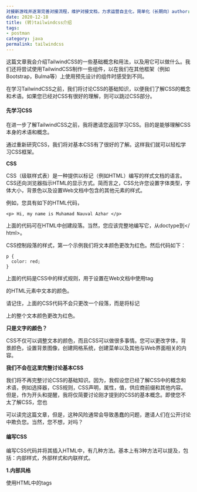 ```yaml
---
对接新游戏并逐渐完善对接流程，维护对接文档，力求运营自主化，简单化（长期向）author: 小莫
date: 2020-12-18
title: (转)tailwindcss介绍
tags:
- postman
category: java
permalink: tailwindcss
---
```


这篇文章我会介绍TailwindCSS的一些基础概念和用法，以及用它可以做什么。我们还将尝试使用TailwindCSS制作一些组件，以在我们在其他框架（例如Bootstrap，Bulma等）上使用预先设计的组件时感受到不同。

<!-- more -->

在学习TailwindCSS之前，我们将讨论CSS的基础知识，以便我们了解CSS的概念和术语。如果您已经对CSS有很好的理解，则可以跳过CSS部分。



#### 先学习CSS

在进一步了解TailwindCSS之前，我将邀请您返回学习CSS。目的是能够理解CSS本身的术语和概念。



通过重新研究CSS，我们将对基本CSS有了很好的了解。这样我们就可以轻松学习CSS框架。



**CSS**



CSS（级联样式表）是一种提供以标记（例如HTML）编写的样式文档的语言。 CSS还向浏览器指示HTML的显示方式。简而言之，CSS允许您设置字体类型，字体大小，背景色以及设置Web文档中包含的其他元素的样式。



例如，您具有如下的HTML代码，

```markup
<p> Hi, my name is Muhamad Nauval Azhar </p>
```



上面的代码可在HTML中创建段落。当然，您应该完整地编写它，从doctype到</ html>。



CSS控制段落的样式，第一个示例我们将文本颜色更改为红色。然后代码如下：

```markup
p { 
  color: red; 
}
```



上面的代码是CSS中的样式规则，用于设置在Web文档中使用tag <p>的HTML元素中文本的颜色。



请记住，上面的CSS代码不会只更改一个段落，而是将标记<p>上的整个文本颜色更改为红色。



**只是文字的颜色？**



CSS不仅可以调整文本的颜色，而且CSS可以做很多事情。您可以更改字体，背景颜色，设置背景图像，创建网格系统，创建菜单以及其他与Web界面相关的内容。



**我们不会在这里完整讨论基本CSS**



我们将不再完整讨论CSS的基础知识。因为，我假设您已经了解CSS中的概念和术语，例如选择器，CSS规则，CSS声明，属性，值，供应商前缀和其他内容。但是，作为开头和提醒，我将仅简要讨论刚才提到的CSS的基本概念。即使您不太了解CSS，您也



可以读完这篇文章，但是，这种风险通常会导致愚蠢的问题，邀请人们在公开讨论中欺负您。当然，您不想，对吗？



#### 编写CSS

编写CSS代码并将其插入HTML中，有几种方法。基本上有3种方法可以提及，包括：内部样式，外部样式和内联样式。



**1.内部风格**



使用HTML中的tags <style>以这种方式插入CSS代码。假设我们有一个如下的HTML结构，

```markup
<!DOCTYPE html> 
<html> 
  <head> 
    <title> Learn CSS </title> 
  </head> 
  <body> 
    <p> 30分钟学习TailwindCSS </p> 
  </body> 
</html>
```



然后，我们要在HTML中设置样式或将CSS代码插入HTML，然后编写要在标签<style>之间使用的CSS规则，并在关闭标签</ head>之前将其粘贴。

```markup
<!DOCTYPE html> 
<html> 
  <head> 
    <title> </title>   
    <style> 
      p { 
        color: red; 
      } 
    </style> 
  </head> 
  <body> 
    <p> 30分钟学习TailwindCSS </p> 
  </body> 
</html>
```



**2.外部风格**



与以前的方法不同，我们将所有CSS规则记录在与HTML文件不同的文件中。创建一个扩展名为.css的新文件，在此我给出一个示例，其名称为style.css，文件内容如下，

```markup
p { 
  color: red; 
}
```



要将文件插入HTML，然后使用<link>标记，如下所示，

```markup
<!DOCTYPE html> 
<html> 
  <head> 
    <title> </title> 
    <link rel = "stylesheet" href = "style.css"> 
  </head> 
  <body> 
    <p> 30分钟学习TailwindCSS </p> 
  </body> 
</html>
```

属性href旨在识别我们在HTML中使用的CSS文件。尽管attributerel旨在指定两个文件之间的关系，但在此上下文中，HTML和CSS由于CSS是样式表，因此为属性指定样式表的值为value。



**3.内联样式**



此方法与内部样式之间存在相似之处，因为它们都不在其他文件中编写CSS规则。此方法非常简单，因为您无需在CSS代码中编写选择器。您将立即编写CSS声明，因为此方法会将CSS代码直接插入所需的tag中。举个例子，



```markup
<!DOCTYPE html> 
<html> 
  <head> 
    <title> </title> 
  </head> 
  <body> 
    <p style = "color: red;"> 30分钟学习TailwindCSS </p> 
  </body> 
</html>
```



乍一看，此方法是如此简单且易于实现，但是，请花点时间想象一下，如果您有1000个标签<p>，并且要求它们具有相同的样式。当然，您只需要复制它，对吗？但是，当您需要更改CSS声明中的属性值时，该怎么办？那么，如果CSS声明具有10个以上的属性，怎么办？当然，这会打扰您。



除了这三种方法，您还可以使用JavaScript在HTML中插入CSS样式。简单来说，JavaScript有一个DOM（文档对象模型），DOM将HTML视为对象，并允许您通过JavaScript提供的API来处理样式，内容，属性等。

您也可以根据条件申请上述三种方式。要记住的事情是编写可重用，可以重用，可维护或可以维护的CSS规则，尽管在编写CSS代码时还需要应用其他一些方面，但是至少要结合这两点刚才您可以编写代码CSS是人类可读的。



#### CSS很简单

CSS是一种简单的语言，具有简单易懂的语法或书写风格。正如您之前所做的，更改文本的颜色仅需要3行代码，对吗？



让我们从此CSS语法开始进行基本的手术。 CSS很简单，

```css
selector { 
  // CSS 声明 
}
```

首先不要惊慌，因为您听到了一个从未听过的术语，有时这个术语听起来很酷，即使它可能很容易理解。



让我们检查一下上面的CSS代码，将其分为几个要点，以使其更易于理解，



**1. CSS规则**



上面的代码是CSS规则。一段代码，将使HTML中的一个或多个元素生效。根据CSS声明，将赋予每个CSS规则不同的效果。 CSS声明写在左括号和右括号之间，如下所示：。{CSS declarartion}



**2. CSS选择器**



如前所述，CSS规则可以影响一个或多个元素，这取决于选择器。简而言之，选择器是CSS中允许我们选择要设置样式的元素的一种方式。在一个Web文档中，当然有多个HTML标记，因此，通过选择器，我们可以一次选择一个或多个HTML元素以赋予相同的样式。



选择器可以是HTML标记名称，类名称，ID，属性标记，伪选择器等。



选择器标签：您只需要写下标签的名称，即其课程，例如：p，div，表格，视频，跨度等等。



选择器ID：您需要在名称ID的开头添加井号（＃），例如＃header，＃footer，＃main等。



选择器类：您需要在类名称的开头添加一个点，例如：.name，.box，.widget，.menu等。



**3. CSS声明**



这是使用CSS进行“愉悦”的重点。因为，您可以在此处为之前选择的元素设置所需的样式。 CSS声明是一种设置CSS规则样式的方法。 CSS声明由属性，冒号，值和分号组成。之前，我们已经做了一行CSS声明，即：color：red;。该代码是单行CSS声明。为



什么叫CSS声明？因为在代码中有一个属性，即颜色“ acolon”，即：。一个值，即红色。最后是一个分号，即；。



属性是给出样式类型的指令。用小写或小写字母和符号“-”作为分隔符写的属性（如果名称peroperty由2个以上的音节组成）。每个属性名称都有其自己的作用。给定的效果还取决于给定的值，给定的值也必须与属性名称有关。在前面的示例中，我们使用pr



opertycolor更改了文本的颜色，使其变为红色，因为我们将valuesred分配给了property。因此，属性的值和名称必须相关。



给属性赋值，即在冒号或冒号之后：。一行CSS声明以分号或分号;结尾。最后一个位置的CSS声明不需要用分号关闭，但是使用时更好。



当然，我们可以在一个CSS规则上编写多个CSS声明。我们需要多少CSS声明取决于我们要为元素创建哪种样式。例如，我们要更改类别为name的元素的文本颜色，背景和字体。因此，代码如下



```css
name { 
  font-family: 'arial'; 
  color: red; 
  background-color: blue; 
}
```

上面的代码是CSS规则，它将文本的颜色更改为红色，背景更改为蓝色，并将字体更改为arial。



我们已经在本节中了解了CSS。在下一节中，我们将讨论TailwindCSS，并且假定您已经了解CSS的基本知识和术语。如果您听不懂，可以重复阅读直到您理解为止。



#### TailwindCSS



![xxx](https://image.xiaomo.info//blog/GAEIS16OFM6KDPN9NWVZEB.png)

如果您遇到的通用框架由许多组件预先设计组成，则在此TailwindCSS中，您将找不到诸如按钮，卡片，警报，轮播等其他预先设计的组件。因为TailwindCSS不是UI工具包，而是实用程序优先的框架，用于快速构建自定义界面。



简而言之，在TailwindCSS中，有许多小类代表CSS声明。因此，当您要创建组件时，则需要使用其中的一些小类来创建您要引用的组件。



例如，您要制作一个按钮组件。在Bootstrap框架或其他具有预先设计的组件的框架中，您或多或少会这样做：



```html
<button class="btn"> Button </button> 

or 

<button class="button"> Button </button>
```



同时，在TailwindCSS中，您需要这样做：



```html
<button class="bg-blue-500 text-white font-bold py-2 px-4 rounded" > 
  Button 
</button>
```

上面的类表示它们自己的属性和值。



-   bg-blue-500代表propertybackground-color：＃4299e1;
-   text-white代表属性颜色：#fff;
-   font-bold代表属性font-weight：700;
-   py-2，即padding-y或padding-vertical表示属性padding-top：0.5rem;底部填充：0.5rem；
-   px-4表示padding-x或padding-horizontal表示属性padding-left：1rem; andpadding-right：1rem；
-   四舍五入代表边界半径：.25rem；



**看起来很复杂吧？**



但是，像这样，即使您使用相同的框架，您与其他人创建的UI也会有所不同。与使用UI套件的情况不同，创建的UI趋于相同，因为在UI套件中可以使用预先设计的组件，尽管可以覆盖样式，但是结果可能不会有太大差别。



无法将TailwindCSS与UI工具包框架（例如Bootstrap，Bulma或Spectre）相提并论，因为它们基本上具有不同的概念。



如果在UI工具包框架中需要创建一些自定义类来自定义所使用的预先设计的组件，而在TailwindCSS中则可以减少自定义类的使用。因为，要制造组件，您需要通过编译实用程序类从头开始。



#### TailwindCSS不是唯一的实用程序优先框架

TailwindCSS于2017年11月2日首次发布。在此之前，有许多框架具有类似TailwindCSS的概念，包括：

-   [Shed.CSS](https://github.com/tedconf/shed-css)
-   [TACHYONS](https://tachyons.io/)
-   [Beard](https://github.com/monarkee/beard)
-   [TurretCSS](https://turretcss.com/)
-   等等

上述框架大约落后4-5年。因此，在TailwindCSS之前，实用程序优先框架的概念已经被应用。换句话说，TailwindCSS并不是唯一的实用程序优先框架。



除了上述框架之外，Bootstrap还具有仅在版本4中添加的实用程序类。以前，它们也已添加，但是当版本3被命名为帮助程序类时。



尽管时间不长，但TailwindCSS一直吸引着人们的注意，因为在不到2年的时间里，它已在GitHub上获得了10,000多个星级。尽管TailwindCSS本身最近已踩到1.0.0-beta.4版本。



但是，我们不能断定TailwindCSS比其他效用优先框架要好，因为要得出结论，我们需要测试其中一些框架。不一定也适用于所有情况的框架。



因此，如果您正在寻找一个由一组预先设计的组件组成的框架，也许TailwindCSS不适合您。但是，如果您想构建一个具有标识的接口，则TailwindCSS可能适合您。



您不会驾驶跑车越野



**可定做**



尾风也非常可定制。您可以更改默认颜色，添加断点屏幕尺寸，添加系列字体以及添加其他实用程序类。为什么可以如此自定义？ Tailwind有一个旨在保存所有配置的配置文件，在此配置中，您还可以指定要使用的实用程序类。另外，更酷的是，您可以设

置前缀，以便通过提供前缀可以最大程度地减少类名冲突。



示例文件tailwind.config.js

```javascript
module.exports = { 
  important: true, 
  theme: { 
    fontFamily: { 
      display: ['Gilroy', 'sans-serif'], 
      body: ['Graphical', 'sans-serif'], 
    }, 
    extend: { 
      colors: { 
        cyan: '# 9cdbff', 
      }, 
      margin: { 
        '96': '24rem', 
        '128': '32rem', 
      }, 
    } 
  }, 
  variants: { 
    opacity: ['responsive', 'hover'] 
  } 
}
```

上面的配置文件是可选的-不需要。 TailwindCSS将在项目的根文件夹中查找配置文件。如果没有，它将使用默认的config。



#### TailwindCSS有多大

与其他流行的框架相比，Tailwind具有相当大的文件大小。



![xxx](https://image.xiaomo.info//blog/GAEIS16OFM6KDPN9NWVZJR.png)



考虑到Tailwind由实用程序类的集合组成，这是合理的。当然，可能的解决方案是删除我们不使用的实用程序类。但是如何？要解决此问题，可以使用[PurgeCSS](https://www.purgecss.com/)。它是一个可以帮助您删除未使用的CSS的工具。酷吧？



这样，您的CSS文件大小可以只有13kb。与Firefox Send一样，他们使用TailwindCSS并仅以13.1kb（在di-Minify之后）和4.7kb（在di-gzip之后）的大小归档CSS。



#### 开始使用TailwindCSS

从这里开始，我将TailwindCSS称为Tailwind。



从安装到开发，Tailwind都有不错的文档。



![xxx](https://image.xiaomo.info//blog/9VYYXMLHRYZH6BF2QY6875.png)







特别是添加了Algolia搜索引擎。这样在学习Tailwind时会更加自在。



![xxx](https://image.xiaomo.info//blog/GAEIS16OFM6KDPN9NWVZP7.png)



要安装Tailwind，您可以通过NPM或Yarn，而且要确保已安装Node.js。



#### 安装Tailwind

您可以通过运行以下命令从创建新文件夹开始：

```bash
mkdir mytailwind

cd mytailwind
```



那么您需要通过包管理器之一Yarn或NPM将Tailwind添加为依赖项。

```bash
# NPM 
npm install tailwindcss --save-dev 

# Yarn 
yarn add tailwindcss --dev
```



上面的命令会将Tailwind作为devdependencies添加到package.json中。



#### 将Tailwind添加到CSS文件

Tailwind的指令旨在使您更轻松地将Tailwind代码与CSS代码一起添加。将以下代码添加到CSS代码的第一行：



```css
@tailwind base; 

@tailwind components; 

@tailwind utilities; 

/ ** 你的 CSS 代码 ** /
```



该指令将不能被浏览器直接读取，因此该指令将由Tailwind CLI转换为CSS代码。



假设您的CSS文件名为style.css，然后使用Tailwind CLI使用以下命令来转换或处理CSS代码：

```bash
npx tailwind build styles.css -o output.css
```



使用上述方法，每次更改CSS文件时都需要运行命令。为避免这种情况，您可以采取其他方法将Tailwind处理为CSS。您可以使用PostCSS，Webpack，Gulp或Laravel Mix。



Tailwind❤CDN



事实证明，可以通过CDN安装Tailwind！像一般的大多数库或框架一样，它必须具有CDN，以便可以轻松安装。



但是，不幸的是，使用CDN时有些事情您无法做，包括：

-   您无法自定义默认的Tailwind主题
-   您不能使用指令tailwind
-   您不能启用已禁用的功能
-   您无法安装第三方插件

**开始前**



HTML对每个元素都有默认样式。例如div，此元素具有固有的CSS声明，即display: block;。



有关具有默认样式的元素的完整列表，请在此处查看。



每个浏览器都有其默认样式，包括：

-   IE浏览器
-   火狐浏览器
-   Opera
-   Chrome / Webkit



您可以想象，当您建立一个网站并在其他浏览器中访问它时，您赋予先前样式的某些元素的外观会稍有不同，因为它与默认浏览器样式“混合”了。这样，您网站的外观就会不一致-尽管不会太多。



为了克服此问题，CSS框架或库通常具有基本样式，该样式旨在覆盖每个浏览器中的默认样式。这样，HTML中的元素在每个浏览器中将具有相同的默认样式。



Tailwind有其自己的基本样式，称为“**preflight**”或以前称为“ **base**”。 Tailwind使用[Normalize.css](https://github.com/necolas/normalize.css/)第三方库来执行此操作。您可以在[此处](https://tailwindcss.com/docs/preflight/)查看Tailwind为哪些元素提供了默认样式。



#### Tailwind上的颜色

Tailwind提供了许多调色板。甚至每个级别的透明度都可以调整。每种颜色都有9种透明度。



例如蓝色：



![xxx](https://image.xiaomo.info//blog/5676V76OE9O5UEMF6QZFIL.png)

这样，您就可以不受限制地使用颜色。因此，您将更加自由地制作组件。



#### 尝试Tailwind

在知道如何设置Tailwind之后，该尝试使用Tailwind构建一些组件了。



Tailwind将其实用工具类分为11类。在这11个类别中，下面有几个实用工具类，我将不在下面讨论所有实用工具类，仅讨论一些需要解释的实用工具类。因为其他实用工具类通常具有与CSS相同的功能。



11个类别包括：



#### **A. 布局**

在此类别中，当然有几个与布局相关的属性，包括：container, display, float, object-fit, object position, overflow, position, visibility 和 z-index.



**A.1 容器**



与Bootstrap相似，Tailwind也具有容器，它们的功能相同，即将元素包装在内部并在当前断点处设置min-width和max-width。不同之处在于，Tailwind中的容器不会自动位于中间；要使其处于中间位置，它必须调节margin-left和margin-right成为auto。在Tailwind中，可以通过提供实用工具类mx-auto来解决，该工具表示margin-x或margin-x水平，更精确地提供CSS声明。margin-left: auto; 和 margin-right: auto;



**A2 显示**



作为CSS，Tailwind还允许您调整显示属性，例如block，inline，inline-block，flex和其他。要使用flexbox，Tailwind有更多关于flexbox的特定文档。



**A.3 上/右/下/左**



我在上面没有提到这一部分，因为写下来相当复杂。该实用工具类与位置一起使用-无论是绝对位置，相对位置还是固定位置。用于设置属性left，right，top和bottom的实用工具类。以下是一些类名称，包括：





![xxx](https://image.xiaomo.info//blog/GAEIS16OFM6KDPN9NWVZUN.png)

**A.4 Z-index**



当然，您已经了解了该实用工具类的功能。基本上像CSS一样，该实用工具类用于管理堆栈顺序-例如PhotoShop设计软件中的图层面板或其他。使用该类会减少自定义类的使用。



![xxx](https://image.xiaomo.info//blog/5676V76OE9O5UEMF6QZFK9.png)

#### 排版

此类别中的所有类都可以设置排版，例如`font-size`, `font-family`, `color`,`font-weight`, `word-break`, `letter-spacing`等等。



**B.1 颜色**



如前所述，Tailwind提供了一个调色板，每种颜色都有一定的透明度。就像设置背景颜色一样，要设置文本颜色，Tailwind也具有类似的类名。



![xxx](https://image.xiaomo.info//blog/GAEIS16OFM6KDPN9NWW003.png)



**B.2 字体家族**



对于字体，默认的Tailwind有3个选择，即font-sans，font-serif和font-mono。如前所述，Tailwind是非常可定制的，因此您可以添加另一个类名称来设置字体。



![xxx](https://image.xiaomo.info//blog/5676V76OE9O5UEMF6QZFLX.png)



**B.3 字体大小**



您不能任意调整字体大小。但是，Tailwind通过提供几个类名来进行设置，例如：



![xxx](https://image.xiaomo.info//blog/GAEIS16OFM6KDPN9NWW05J.png)

#### C. 背景

Tailwind还提供了一个实用工具类来设置背景。但是，在所有可用于设置背景的实用工具类中，您仍然需要创建一个自定义类或嵌入式样式来设置背景图像。因为要设置背景图像，所以需要指定要使用的图像。

背景类别中可用的一些实用工具类是背景附件，背景颜色，背景位置，背景重复和背景大小。与背景相关的所有实用工具类均以名称bg- *开头，例如：bg-cover将背景大小设置为Cover。



#### D. 边框

在此类别中，有4种不同的实用工具类，包括：**边框颜色，边框样式，边框宽度和边框半径。**



**D.1 边框颜色**



调整边框的颜色，类似于“Tailwind”中的其他颜色。区别在于，设置边框颜色的前缀是名称border- *，例如：border-blue-600，将边框颜色设置为蓝色，级别为600。



**D.2 边框半径**



与背景不同，并非与边框相关的所有类名都以border- *开头。要设置Tailwind的边界半径，我们需要使用以**rounded**的单词开头的类名称，其中一些是：



![xxx](https://image.xiaomo.info//blog/5676V76OE9O5UEMF6QZFNL.png)



#### E. Flexbox

正如我之前提到的，Tailwind有自己的类别来讨论flexbox。该类别包括几个实用工具类，包括：*flex direction, flex wrapping, align items, align content, align self, justify content, flex, flex grow 和 flex shrink.*。



#### F. 间距

在此类别中，基本上仅由 **padding** 和 **margin** 组成。但是，要在页边空白处设置负值，Tailwind通常用 - 分隔类的名称。因此，此类别包括填充，边距和负边距。要设置padding，**请在类的名称前添加p，然后再添加side和size**，因此格式如下：p {side？}-{size}。就像padding一样，使用相同的方法来调整边距。



区别是，边距以m开头。与边距类似，要以相同的方式设置负边距，负边距的差异以**-m**开头，例如：-m-5以提供CSS声明边距：-1.25rem; 。



#### G. 尺寸

此类中的所有实用工具类基本上仅用于设置高度和宽度。但是，众所周知，CSS具有min 和 max属性。因此，此类别包括宽度，最小宽度，最大宽度，高度，最小高度和最大高度。要调整宽度，您需要使用此类的格式：**w- {number}。**



例如：w-10提供CSS声明宽度：2.5rem; 。设置高度，请使用相同的格式，需要把w更改为h。如果要设置min和max，需要添加min-或max-。



#### H. 表格

该类别仅包括2个实用工具类，即border collapse 和 table layout。



**I. 效果**



与表格一样，此类别有2个实用工具类，即阴影和不透明度。 Tailwind至少有8个用于管理阴影的类，包括：



![xxx](https://image.xiaomo.info//blog/GAEIS16OFM6KDPN9NWW0AZ.png)



其中一些还将具有以下外观：





![xxx](https://image.xiaomo.info//blog/5676V76OE9O5UEMF6QZFP9.png)

至于不透明度，Tailwind提供了至少5种实用工具类，其中包括：





![xxx](https://image.xiaomo.info//blog/GAEIS16OFM6KDPN9NWW0GF.png)

并显示以下内容，



![xxx](https://image.xiaomo.info//blog/5676V76OE9O5UEMF6QZFQX.png)



#### J. 互动性

此类别包括与交互性相关的实用工具类，包括appearance, cursor, outline, pointer events, resize 和 user select。使用其中一些实用工具类，您可以设置光标类型，设置元素对指针事件的响应，设置用户是否可以在元素内选择文本以及管理其他交互性。



#### K. SVG

最后一个类别是SVG。该类别仅包括**填充Fill**和**笔触Stroke**。他们每个只有一个class。Fill填充只有fill-current，将SVG颜色字段设置为“当前”文本颜色。例如：





![xxx](https://image.xiaomo.info//blog/GAEIS16OFM6KDPN9NWW0LV.png)



上面的SVG填充颜色遵循text-teal-500的颜色。而Stroke笔触，只有stroke-current。与fill-current功能相同，区别在于调整笔触颜色。例：





![xxx](https://image.xiaomo.info//blog/5676V76OE9O5UEMF6QZFSL.png)



当然，我们不会一一尝试，我们将学习使用Tailwind的概念。因此，我们将尝试为该练习制作一些组件，来帮助了解如何构建自己的组件。



#### 制作按钮组件

从一个按钮开始。我们将制作3种类型的按钮，包括：primary, secondary 和 tertiary。



首先，我们将创建主按钮。

```markup
<button class="bg-blue-600 text-white px-4 py-2 rounded"> 
  Button 
</button>
```



那么结果如下：



![xxx](https://image.xiaomo.info//blog/GAEIS16OFM6KDPN9NWW0RB.png)



然后，我们将创建一个辅助按钮。此按钮与主要按钮相反，它具有透明的背景并带有边框。像这样，

```markup
<button class="text-blue-600 border border-blue-600 px-4 py-2 rounded"> 
  Button 
</button>
```



结果如下：



![xxx](https://image.xiaomo.info//blog/5676V76OE9O5UEMF6QZFU9.png)





在上面的代码中，您找到了一个新类，即border 和 border-blue-600。这两个类都与border CSS有关。

-   border 代表边框宽度：1px；
-   border-blue-600 表示边框颜色：#3182ce;

接下来，我们将创建一个第三类按钮。与次要按钮很像，只有边框被删除了。



![xxx](https://image.xiaomo.info//blog/GAEIS16OFM6KDPN9NWW0WR.png)



到目前为止，我们已经制作了3种类型的按钮，即主要，次要和第三种。



要以相同方式制作新组件，只需要将相关的实用工具类合并到元素中，即可创建您创建的组件。



#### 状态变化

一切完成后，问题就出现了。处于某个状态时如何设置属性？例如，**当悬停时**。因此，我们想在悬停按钮时更改背景颜色。



为了克服这个问题，Tailwind提供了一个解决方案。 **Tailwind具有“ State Variants”**，因此您可以将实用工具类设置为某个状态，例如在悬停，聚焦等期间。



在Tailwind中使用状态变化非常简单。我们只需要添加所需状态的前缀名称，然后添加实用工具类即可。例如：悬停：{utility-class}。



例如，我们要在结束时将背景色更改为有点暗。然后代码是这样的，



```css
hover: bg-blue-800
```



或者我们想要更改文本的颜色，像这样，



```css
hover: text-white
```



或者我们想要将两个或两个以上结合起来，像这样，



```css
hover: bg-blue-800 hover: text-white hover: ...
```



回到我们的代码；接下来，我们将在创建的主按钮上悬停状态。当切换颜色变深时，我们将更改主要按键上的背景颜色。换句话说，我们将为主键状态悬停提供实用工具类 bg-blue-700。



```markup
<button class="bg-blue-600 text-white px-4 py-2 rounded hover: bg-blue-700"> 
  Button 
</button>
```



悬停时，二级和三级按钮将具有蓝色背景色。您应该能脑补出来效果。



#### 制作卡组件

在按钮之后，卡片是经常使用的组件。不管是设计仪表板还是登陆页面。



假设我们将为博客文章制作卡片组件。因此，在卡片的组件中，有许多衍生自卡片的元素，例如图像卡片，卡片主体，卡片标题等。



在此之前，我将首先使用Figma制作线框。



![xxx](https://image.xiaomo.info//blog/5676V76OE9O5UEMF6QZFVX.png)



类似于我们将要制作的卡片组件。



让我们动手吧！



首先，我们将首先编写标记结构。基于上面的线框，我们需要几个元素，包括：

-   div 包装整个组件
-   img 显示图像
-   div 包裹卡片
-   h4 卡片标题
-   p 卡片说明
-   用作号召性用语的按钮

HTML结构如下，

```markup
<div> 
  <img src = "..."> 
  <div> 
    <h4> ... </h4> 
    <p> ... </p> 
    <div> 
      <button> ... </button> 
    </div> 
  </div> 
</div>
```



在提供实用工具类之前，让我们搜索要应用于上述img元素的图像。您可以在Unsplash，Pexels，Pixel等上搜索免费图像。



这是我将要使用的图片，



![xxx](https://image.xiaomo.info//blog/GAEIS16OFM6KDPN9NWW17N.png)



现在是时候将实用工具类分配给我们之前创建的标记了。



我们将需要的图像应用于img，而且我们将给出白色背景色并给出阴影。因此，我们需要的实用工具类是bg-white，shadow-lg 和 w-64来设置卡组件的宽度。



HTML结构如下，

```markup
<div class="bg-white shadow-lg w-64"> 
    <img src="https://images.unsplash.com/photo-1504575958497-ccdd586c2997?ixlib=rb-1.2.1&ixid=eyJhcHBfaWQiOjEyMDd9&autc==754&q=80" alt="koala"> 
</div>
```



我们使用的实用工具类如下：

-   **bg-white** 提供白色背景并表示CSS声明背景颜色：#fff;
-   **shadow-lg** 为元素提供阴影效果并表示CSS声明box-shadow: 0 10px 15px -3px rgba(0, 0, 0，.1), 0 4px 6px -2px rgba(0, 0, 0，.05);

到目前为止，我们的外观如下：



![xxx](http://api.zhaima.tech/public/uploads/2020-01-29/5676V76OE9O5UEMF6QZFZ9.png)

我们还将实用工具类添加到用作卡体的元素中。



HTML结构如下，



```markup
<div class="p-6"> 
  <h4 class="font-bold"> Hello, my name is Koala! </h4> 
  <p class="text-sm mt-2"> I am a person who lives in the house and I work as a programmer. </p> 
</div>
```



在上面的HTML结构中，我们找到了几个刚刚使用的实用工具类，包括：

-   **p-6** 表示尺寸为6的填充，表示CSS声明填充：1.5rem;
-   **font-bold** 表示具有粗体值的font-weight并表示CSS声明font-weight: 700;
-   **text-sm** 表示文本尺寸小（小），代表CSS声明字体大小：.875rem;
-   **mt-2** 的意思是margin-top，距离为4，代表CSS声明margin-top: 0.5rem;

到目前为止，我们已经具有以下外观：



![xxx](https://image.xiaomo.info//blog/GAEIS16OFM6KDPN9NWW1D3.png)





接下来，我们需要在该段落下的卡片上添加一个号召性用语按钮。



尝试制作按钮组件时，我们可以复制先前制作的HTML代码。



HTML结构如下，

```markup
<div class="text-right mt-4"> 
  <button class="bg-blue-600 text-sm text-white py-1 px-3 rounded"> 
    Read More 
  </button> 
</div>
```



如果您当前使用的是Bootstrap 4，则可能对我们之前使用过的一些实用工具类有所了解，例如text-right，mt-*，p-*，rounded等。该实用工具类具有与Bootstrap 4上的工具类相同的优点。



至此，我们已经有一个卡组件。



![xxx](https://image.xiaomo.info//blog/5676V76OE9O5UEMF6QZG0X.png)



现在，我们将复制1个组件块代码以制作3个组件卡。然后，我们将用div和工具类div 包装这三个卡片组件。卡片组件还可以变成网格，使用工具类flex div。





![xxx](https://image.xiaomo.info//blog/GAEIS16OFM6KDPN9NWW1IJ.png)

#### 响应式设计

到目前为止，我们已经尝试制作两个组件，即卡片和按钮。而且我们还熟悉几种实用工具类以及Tailwind的功能之一，即状态变体。除状态变量外，Tailwind还提供了响应式设计功能。您可以为每个断点设置实用工具类。至少Tailwind提供4个断点，**即sm，md，lg 和 xl**。

-   **sm** 适用于最小宽度为640px的设备
-   **md** 适用于最小宽度为768px的设备
-   **lg** 适用于最小宽度为1024px的设备
-   **xl** 适用于最小宽度为1280px的设备

要将其与实用工具类结合使用，那么我们需要将其添加到实用工具类之前，将其格式化为：sm：{utility-class}，md：{utility-class}，lg：{utility-class}， xl：{utility-class}。



我们之前使用的实用程序类适用于所有断点，或者换句话说，适用于所有设备-包括移动设备。



以上所有断点都是Tailwind的默认值，您可以添加或删除现有断点。同样，这些断点将转换为CSS媒体查询代码。



![xxx](https://image.xiaomo.info//blog/5676V76OE9O5UEMF6QZG2L.png)



同时，如果我们希望将实用工具类设置为仅在几种设备尺寸上应用，那么我们需要指定目标设备的尺寸。假设我们要在除平板电脑设备上的所有设备上使文本变为蓝色。

```markup
<p class="text-blue-900"> Hello, bro! </p>
```



上面的代码将使文本变为蓝色，而如果我们想在设备的宽度至少为640px时更改文本，则在所需的实用工具类名称之前添加前缀sm：。

```markup
<p class="text-blue-900 sm: text-red-900"> Hello, bro! </p>
```



使用上面的代码，我们将在所有设备上显示蓝色文字，而在宽度最小为640px的设备上，该文字将变为红色。



您还可以同时为多个设备指定实用工具类。

```markup
<p class="text-blue-900 sm: text-red-900 md: text-green-900 lg: text-yellow-900 xl: text-black"> 
  Hello, bro! 
</p>
```



**如果仅适用于手机怎么办？**



如前所述，如果您没有在使用的实用工具类上指定断点，则该实用工具类**适用于所有设备**-包括宽度小于640px的移动设备。



#### 提取组件

Tailwind是实用程序优先的框架，因此创建的组件将包含实用工具类的集合。这意味着当您要创建相同的组件时，您还将编写相同的实用工具类集。这样，当您想为该组件更改一个实用工具类时，就需要更改所有具有相同“意图”的组件。



例如，您有一个按钮组件，其结构如下所示，

```markup
<button class="bg-blue-600 text-white px-4 py-2 rounded"> 
  Button 
</button>
```



在其他地方，您需要一个button组件，因此您需要将结构复制到20个位置；当您想将按钮的填充大小（例如更改为px-1 py-2）时，也需要在20个不同的位置进行更改。这将花费大量时间，并且肯定很累。



**为了克服这个问题，Tailwind提供了一种解决方案，即“提取组件”**。 Tailwind提供了伪指令**@apply**，**它允许您一次组合多个实用工具类**。



例如，在创建按钮组件时，不是创建这样的结构，

```markup
<button class="bg-blue-600 text-white px-4 py-2 rounded"> 
  Button 
</button>
```



更好的是这样的：

```markup
<button class="button"> 
  Button 
</button>
```



**这也太像Bootstrap了！**



冷静！即使这样，您仍然可以像以前一样使用指令**@apply**控制实用工具类。因此，**您将可以在Tailwind中的实用工具类中自由发挥创造力。**

```markup
<button class="button"> 
  Button 
</button> 

<style> 
.button { 
  @apply bg-blue-600 text-white px-4 py-2 rounded; 
} 
</style>
```



太酷了！



请记住，**要使用指令@apply和Tailwind中提供的其他指令功能，您需要使用PostCSS或其他Task Runner。**当然，您不能使用CDN做到这一点。因为，该代码将转换为浏览器可以理解的CSS代码。



通过使用此方法，还可以为每个组件制作**修饰符**。



```markup
<button class="button"> 
  Button 
</button> 

<button class="button button-red"> 
  Button 
</button> 

<style> 
.button { 
  @apply bg-blue-600 text-white px-4 py-2 rounded; 
} 
.button.button-red { 
  @apply bg-red-900; 
} 
</style>
```



**要将其与状态结合起来，通常需要像CSS那样进行。**

```markup
<button class="button"> 
  Button 
</button> 

<style> 
.button { 
  @apply bg-blue-600 text-white px-4 py-2 rounded; 
}

.button:hover { 
  @apply bg-blue-700; 
} 
</style>
```





#### 指令: @screen, @variants & @responsive

除了@apply和@tailwind外，Tailwind还具有可以更轻松地帮助我们工作的指令，包括@screen，@variants 和 @responsive。



@screen指令允许您创建媒体查询，该媒体查询引用我们在响应式设计部分中先前讨论的断点名称之一。



如果您要进行以下媒体查询，

```css
@media (min-width: 640px) { 
  / * ... * / 
}
```



然后您可以使用指令 @screen进行更改：

```css
@screen sm { 
  / * ... * / 
}
```



@variants指令使您可以针对自己创建的实用工具类，针对版本生成鼠标悬停，焦点悬停，活动悬停和组悬停。假设您自己这样制作其他实用工具类，



```css
@variants focus, hover { 
  .rotate-0 { 
    transform: rotate(0deg); 
  } 
  .rotate-90 { 
    transform: rotate(90deg); 
  } 
}
```



上面的代码将生成您创建的实用工具类的悬浮和集中版本。编译后，您的代码将具有以下输出：

```css
.rotate-0 { 
  transform: rotate(0deg); 
} 
.rotate-90 { 
  transform: rotate(90deg); 
}. 

focus\:rotate-0:focus { 
  transform: rotate (0deg); 
}. 
focus\:rotate-90:focus { 
  transform: rotate(90deg); 
}. 

hover\:rotate-0:hover { 
  transform: rotate(0deg); 
}. 
hover\:rotate-90:hover { 
  transform: rotate(90deg); 
}
```



使用示例:

```markup
<div class="rotate-0 hover:rotate-90"></div>
```



@responsive指令允许您生成所创建的实用工具类的响应版本，其工作方式类似于指令 @variants。

```css
@responsive { 
  .bg-gradient-brand { 
    background-image: linear-gradient(blue, green); 
  } 
}
```



上面的代码将产生以下输出：



```css
.bg-gradient-brand { 
  background-image: linear-gradient(blue, green); 
} 

/ * ... * / 

@media (min-width: 640px) { 
  .sm\:bg-gradient-brand { 
    background-image: linear-gradient(blue, green); 
  } 
  / * ... * / 
} 

@media (min-width: 768px) { 
  .md\:bg-gradient-brand { 
    background-image: linear-gradient(blue, green); 
  } 
  / * ... * / 
} 

@media (min-width: 1024px) { 
  .lg\:bg-gradient-brand { 
    background-image: linear-gradient(blue, green); 
  } 
  / * ... * / 
} 

@media (min-width: 1280px) { 
  .xl\:bg-gradient-brand {
    background-image: linear-gradient(blue, green); 
  } 
  / * ... * / 
}
```



当然，以上结果取决于先前在Tailwind配置文件中定义的断点。



需要重申的是，Tailwind中可用的所有指令功能都需要转换为浏览器可以理解的标准CSS代码。因此，我们需要任务运行器或使用Tailwind CLI来执行此操作。



#### 与预处理器一起使用

由于Tailwind是PostCSS插件，因此没有什么可以阻止您将其与Sass，Less，Stylus或其他预处理器一起使用的，就像您与其他PostCSS插件（如Autoprefixer）一样。



重要的是要注意，您不需要在Tailwind中使用预处理器-无论如何，您通常在Tailwind项目上编写很少的CSS，因此使用预处理器并不像在编写大量代码的项目中那样有益自定义CSS。



**使用PostCSS作为预处理器**



如果您将Tailwind用于一个全新的项目，并且不需要将其与任何现有的Sass / Less / Stylus样式表集成，则应高度考虑依赖其他PostCSS插件来添加您使用的预处理器功能，而不是单独使用预处理器。



这有一些好处：



您的构建将更快。由于不必通过多种工具来解析和处理CSS，因此仅使用PostCSS即可更快地编译CSS。



因为Tailwind向CSS添加了一些新的非标准关键字（例如@tailwind，@apply，theme()等），所以常常不得不以烦人，不直观的方式编写CSS，以获取预处理器以提供期望的输出。使用PostCSS可以避免这种情况。



用于使用PostCSS进行处理的规范插件是postcss-import。



要使用它，请通过npm安装插件：

```bash
＃npm
npm install postcss-import

＃yarn 
yarn add postcss-import
```



然后将其添加为PostCSS配置中的第一个插件：



postcss.config.js

```javascript
module.exports = {
  plugins：[
    require（'postcss-import'），
    require（'tailwindcss'），
    require（'autoprefixer'），
  ]
}
```



\1. 关于postcss-import需要注意的重要一件事是，它严格遵守CSS规范，并且不允许在文件的最顶部（除了文件的最顶部）使用@import语句。例如：



下边用法无效，**必须先使用@import语句**

```css
/* components.css */

.btn {
  @apply px-4 py-2 rounded font-semibold bg-gray-200 text-black;
}

/* 无效 */
@import "./components/card";
```



解决此问题的最简单方法是，不要将常规CSS和导入文件混在同一文件中。而是为您的导入创建一个主入口文件，专门用来导入组件CSS文件，并将所有实际CSS放在单独的组件文件中。如下：



使用单独的文件导入和实际CSS

```css
/* components.css */

@import "./components/buttons.css";
@import "./components/card.css";

/* components/buttons.css */
.btn {
  @apply px-4 py-2 rounded font-semibold bg-gray-200 text-black;
}

/* components/card.css */
.card {
  @apply p-4 bg-white shadow rounded；
}
```



\2. 在主CSS文件中包含@tailwind声明。



下边的写法无效，**必须先使用@import语句**

```css
@tailwind base;
@import "./custom-base-styles.css";

@tailwind components;
@import "./custom-components.css";

@tailwind utilities;
@import "./custom-utilities.css";
```



您可以通过将@tailwind声明放在各自的文件中来解决此问题。为了简化此操作，我们为每个@tailwind声明提供了单独的文件，其中包含框架本身，您可以直接从node_modules导入。



导入我们提供的CSS文件

```css
@import "tailwindcss/base";
@import "./custom-base-styles.css";

@import "tailwindcss/components";
@import "./custom-components.css";

@import "tailwindcss/utilities";
@import "./custom-utilities.css";
```



postcss-import很聪明，可以自动在node_modules文件夹中查找文件，因此您无需提供完整路径-例如，"tailwindcss/base"就足够了。





#### 与Sass / Less / Stylus一起使用Tailwind

如果Tailwind可以与Sass，Less，Stylus或其他类似的CSS预处理器一起使用，这似乎更酷。这样我们就可以使用诸如嵌套，mixin，变量，函数等功能。



更多具体的用法和说明，请参考文档https://tailwindcss.com/docs/using-with-preprocessors/#app





#### 恭喜您刚刚学习了TailwindCSS！

学习新事物有时会令人恐惧，因为我们过多地听取了其他人对较早事物的假设。为了克服这样的问题，我们只需要自己尝试一下，这样我们就会对自己的期望做出评估。



这次我们学到了一些新东西，而框架仍然是新的。尽管此Tailwind仍存在一些缺点，例如没有用于过渡，伪选择器，转换等的实用程序类。



希望与此有关，您可以将Tailwind用于下一个要使用的项目。